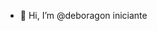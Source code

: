- 👋 Hi, I’m @deboragon
iniciante 

<!---
deboragon/deboragon is a ✨ special ✨ repository because its `README.md` (this file) appears on your GitHub profile.
You can click the Preview link to take a look at your changes.
--->
